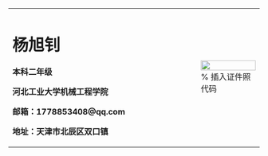 <table border="0">
  <tr>
    <td width="75%">
      <h1>杨旭钊</h1>
      <p><b>本科二年级</b></p>
      <p><b>河北工业大学机械工程学院</b></p>
      <p><b>邮箱：1778853408@qq.com</b></p>
      <p><b>地址：天津市北辰区双口镇</b></p>
    </td>
    <td width="25%">
      <img src="/zhengjianzhao.jpg" width="100%">      % 插入证件照代码
    </td>
  </tr>
</table>
